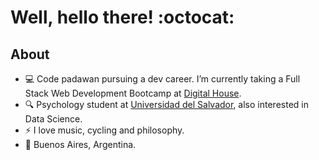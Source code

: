 # Well, hello there! :octocat:

## About

- 💻 Code padawan pursuing a dev career. I’m currently taking a Full Stack Web Development Bootcamp at [Digital House]. 
- 🔍 Psychology student at [Universidad del Salvador], also interested in Data Science.
- ⚡  I love music, cycling and philosophy. 
- 📍 Buenos Aires, Argentina. 

[digital house]: https://www.digitalhouse.com
[Universidad del Salvador]: http://www.usal.edu.ar/
